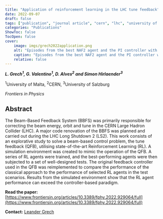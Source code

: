 ```yaml
---
title: "Application of reinforcement learning in the LHC tune feedback"
date: 2022-09-07
draft: false
tags: ["publication", "journal article", "cern", "lhc", "university of malta", "cern", "University of Salzburg", "frontiers in phyiscs"]
categories: "Publications"
ShowToc: false
TocOpen: false
cover:
    image: imgs/grech2022application.png
    alt: "Episodes from the best NAF2 agent and the PI controller with the same initial states and with a varying additive Gaussian action noise with zero mean and standard deviation as a percentage of the half action space [0, 1]. (A) 0%, (B) 10%, (C) 25%, and (D) 50% Gaussian action noise."
    caption: "Episodes from the best NAF2 agent and the PI controller with the same initial states and with a varying additive Gaussian action noise with zero mean and standard deviation as a percentage of the half action space [0, 1]. (A) 0%, (B) 10%, (C) 25%, and (D) 50% Gaussian action noise."
    relative: false
---
```


_**L. Grech<sup>1</sup>, G. Valentino<sup>1</sup>, D. Alves<sup>2</sup> and Simon Hirlaender<sup>3</sup>**_

<sup>1</sup>University of Malta, <sup>2</sup>CERN, <sup>3</sup>University of Salzburg

_Frontiers in Physics_

## Abstract

The Beam-Based Feedback System (BBFS) was primarily responsible for correcting the beam energy, orbit and tune in the CERN Large Hadron Collider (LHC). A major code renovation of the BBFS was planned and carried out during the LHC Long Shutdown 2 (LS2). This work consists of an explorative study to solve a beam-based control problem, the tune feedback (QFB), utilising state-of-the-art Reinforcement Learning (RL). A simulation environment was created to mimic the operation of the QFB. A series of RL agents were trained, and the best-performing agents were then subjected to a set of well-designed tests. The original feedback controller used in the QFB was reimplemented to compare the performance of the classical approach to the performance of selected RL agents in the test scenarios. Results from the simulated environment show that the RL agent performance can exceed the controller-based paradigm.

**Read the paper:** [https://www.frontiersin.org/articles/10.3389/fphy.2022.929064/full](https://www.frontiersin.org/articles/10.3389/fphy.2022.929064/full)

**Contact:**
[Leander Grech](mailto:leander.grech.14@um.edu.mt)
